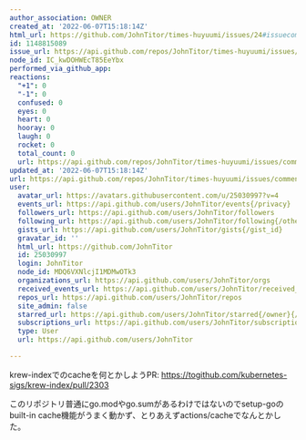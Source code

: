 ```yaml
---
author_association: OWNER
created_at: '2022-06-07T15:18:14Z'
html_url: https://github.com/JohnTitor/times-huyuumi/issues/24#issuecomment-1148815089
id: 1148815089
issue_url: https://api.github.com/repos/JohnTitor/times-huyuumi/issues/24
node_id: IC_kwDOHWEcT85EeYbx
performed_via_github_app: 
reactions:
  "+1": 0
  "-1": 0
  confused: 0
  eyes: 0
  heart: 0
  hooray: 0
  laugh: 0
  rocket: 0
  total_count: 0
  url: https://api.github.com/repos/JohnTitor/times-huyuumi/issues/comments/1148815089/reactions
updated_at: '2022-06-07T15:18:14Z'
url: https://api.github.com/repos/JohnTitor/times-huyuumi/issues/comments/1148815089
user:
  avatar_url: https://avatars.githubusercontent.com/u/25030997?v=4
  events_url: https://api.github.com/users/JohnTitor/events{/privacy}
  followers_url: https://api.github.com/users/JohnTitor/followers
  following_url: https://api.github.com/users/JohnTitor/following{/other_user}
  gists_url: https://api.github.com/users/JohnTitor/gists{/gist_id}
  gravatar_id: ''
  html_url: https://github.com/JohnTitor
  id: 25030997
  login: JohnTitor
  node_id: MDQ6VXNlcjI1MDMwOTk3
  organizations_url: https://api.github.com/users/JohnTitor/orgs
  received_events_url: https://api.github.com/users/JohnTitor/received_events
  repos_url: https://api.github.com/users/JohnTitor/repos
  site_admin: false
  starred_url: https://api.github.com/users/JohnTitor/starred{/owner}{/repo}
  subscriptions_url: https://api.github.com/users/JohnTitor/subscriptions
  type: User
  url: https://api.github.com/users/JohnTitor

---
```

krew-indexでのcacheを何とかしようPR: https://togithub.com/kubernetes-sigs/krew-index/pull/2303

このリポジトリ普通にgo.modやgo.sumがあるわけではないのでsetup-goのbuilt-in cache機能がうまく動かず、とりあえずactions/cacheでなんとかした。
